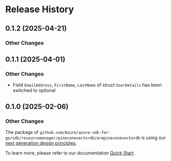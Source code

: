 # Release History

## 0.1.2 (2025-04-21)
### Other Changes


## 0.1.1 (2025-04-01)
### Other Changes

- Field `EmailAddress`, `FirstName`, `LastName` of struct `UserDetails` has been switched to optional

## 0.1.0 (2025-02-06)
### Other Changes

The package of `github.com/Azure/azure-sdk-for-go/sdk/resourcemanager/pineconevectordb/armpineconevectordb` is using our [next generation design principles](https://azure.github.io/azure-sdk/general_introduction.html).

To learn more, please refer to our documentation [Quick Start](https://aka.ms/azsdk/go/mgmt).